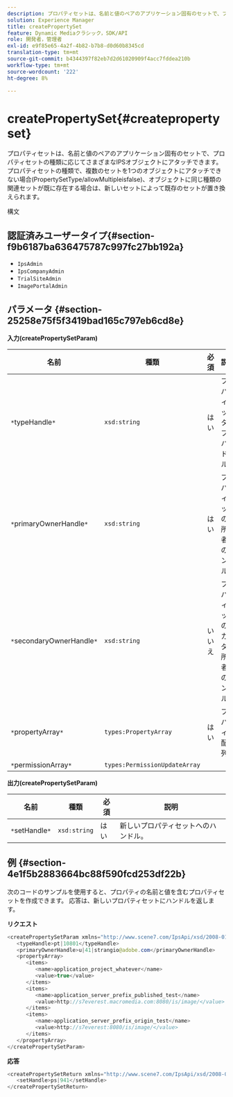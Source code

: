 ```yaml
---
description: プロパティセットは、名前と値のペアのアプリケーション固有のセットで、プロパティセットの種類に応じてさまざまなIPSオブジェクトにアタッチできます。 プロパティセットの種類で、複数のセットを1つのオブジェクトにアタッチできない場合(PropertySetType/allowMultipleisfalse)、オブジェクトに同じ種類の関連セットが既に存在する場合は、新しいセットによって既存のセットが置き換えられます。
solution: Experience Manager
title: createPropertySet
feature: Dynamic Mediaクラシック，SDK/API
role: 開発者，管理者
exl-id: e9f85e65-4a2f-4b82-b7b8-d0d60b8345cd
translation-type: tm+mt
source-git-commit: b4344397f82eb7d2d61020909f4acc7fddea210b
workflow-type: tm+mt
source-wordcount: '222'
ht-degree: 8%

---
```


# createPropertySet{#createpropertyset}

プロパティセットは、名前と値のペアのアプリケーション固有のセットで、プロパティセットの種類に応じてさまざまなIPSオブジェクトにアタッチできます。 プロパティセットの種類で、複数のセットを1つのオブジェクトにアタッチできない場合(PropertySetType/allowMultipleisfalse)、オブジェクトに同じ種類の関連セットが既に存在する場合は、新しいセットによって既存のセットが置き換えられます。

構文

## 認証済みユーザータイプ{#section-f9b6187ba636475787c997fc27bb192a}

* `IpsAdmin`
* `IpsCompanyAdmin`
* `TrialSiteAdmin`
* `ImagePortalAdmin`

## パラメータ {#section-25258e75f5f3419bad165c797eb6cd8e}

**入力(createPropertySetParam)**

| 名前 | 種類 | 必須 | 説明 |
|---|---|---|---|
| `*`typeHandle`*` | `xsd:string` | はい | プロパティセットタイプのハンドル。 |
| `*`primaryOwnerHandle`*` | `xsd:string` | はい | プロパティセットの主所有者へのハンドル。 |
| `*`secondaryOwnerHandle`*` | `xsd:string` | いいえ | プロパティセットのセカンダリ所有者へのハンドル。 |
| `*`propertyArray`*` | `types:PropertyArray` | はい | プロパティの配列。 |
| `*`permissionArray`*` | `types:PermissionUpdateArray` |  |  |

**出力(createPropertySetParam)**

| 名前 | 種類 | 必須 | 説明 |
|---|---|---|---|
| `*`setHandle`*` | `xsd:string` | はい | 新しいプロパティセットへのハンドル。 |

## 例 {#section-4e1f5b2883664bc88f590fcd253df22b}

次のコードのサンプルを使用すると、プロパティの名前と値を含むプロパティセットを作成できます。 応答は、新しいプロパティセットにハンドルを返します。

**リクエスト**

```java
<createPropertySetParam xmlns="http://www.scene7.com/IpsApi/xsd/2008-01-15">
   <typeHandle>pt|10801</typeHandle>
   <primaryOwnerHandle>u|41|strangio@adobe.com</primaryOwnerHandle>
   <propertyArray>
      <items>
         <name>application_project_whatever</name>
         <value>true</value>
      </items>
      <items>
         <name>application_server_prefix_published_test</name>
         <value>http://s7everest.macromedia.com:8080/is/image/</value>
      </items>
      <items>
         <name>application_server_prefix_origin_test</name>
         <value>http://s7everest:8080/is/image/</value>
      </items>
   </propertyArray>
</createPropertySetParam>
```

**応答**

```java
<createPropertySetReturn xmlns="http://www.scene7.com/IpsApi/xsd/2008-01-15">
   <setHandle>ps|941</setHandle>
</createPropertySetReturn>
```
